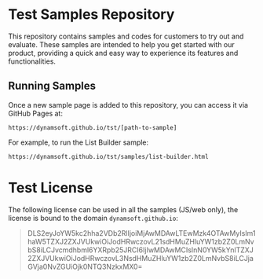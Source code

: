 # Test Samples Repository
This repository contains samples and codes for customers to try out and evaluate. These samples are intended to help you get started with our product, providing a quick and easy way to experience its features and functionalities.

## Running Samples

Once a new sample page is added to this repository, you can access it via GitHub Pages at:

```
https://dynamsoft.github.io/tst/[path-to-sample]
```

For example, to run the List Builder sample:
```
https://dynamsoft.github.io/tst/samples/list-builder.html
```

# Test License

The following license can be used in all the samples (JS/web only), the license is bound to the domain `dynamsoft.github.io`:

> DLS2eyJoYW5kc2hha2VDb2RlIjoiMjAwMDAwLTEwMzk4OTAwMyIsIm1haW5TZXJ2ZXJVUkwiOiJodHRwczovL21sdHMuZHluYW1zb2Z0LmNvbS8iLCJvcmdhbml6YXRpb25JRCI6IjIwMDAwMCIsInN0YW5kYnlTZXJ2ZXJVUkwiOiJodHRwczovL3NsdHMuZHluYW1zb2Z0LmNvbS8iLCJjaGVja0NvZGUiOjk0NTQ3NzkxMX0=
